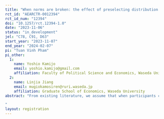 ```yaml
---
title: "When norms are broken: the effect of preselecting distribution rules on bargaining outcomes"
rct_id: "AEARCTR-0012394"
rct_id_num: "12394"
doi: "10.1257/rct.12394-1.0"
date: "2023-11-06"
status: "in_development"
jel: "C78, C91, D63"
start_year: "2023-11-07"
end_year: "2024-02-07"
pi: "Tuan Vinh Pham"
pi_other:
  1:
    name: Yoshio Kamijo
    email: yoshio.kamijo@gmail.com
    affiliation: Faculty of Political Science and Economics, Waseda University
  2:
    name: Linjia Jiang
    email: mugiokamosiren@ruri.waseda.jp
    affiliation: Graduate School of Economics, Waseda University
abstract: "From existing literature, we assume that when participants choose to follow the distribution rules in a bargaining problem, the rules represent their norms and entitlements. At the beginning of the experiment, participants will be asked to select their preferred distribution among three rules: equal division (the two bargainers share the total pie equally), equal surplus (the bargainers share equally the surplus, the difference between the total pie and their disagreement payoffs) and proportional distribution (the bargainers get a part of the pie proportional to their disagreement payoffs). The disagreement payoffs are determined by their performance in a real-effort task. We then have 3 scenarios: (1) when the bargainers choose the same distribution rule and both agree to follow it, subjects will automatically earn according to the rule, (2) when the bargainers choose the same distribution rule but did not agree to follow it, a bargaining stage will proceed, and (3) when the bargainers choose different distribution rules, a bargaining stage will also proceed. Scenario (2) is our next focus, as we will examine when this rule switching occurs. Lastly, during bargaining, we will also analyze proposals and agreement rates. We will investigate these research topics in a Nash demand game and an unstructured bargaining game.
"
layout: registration
---
```


